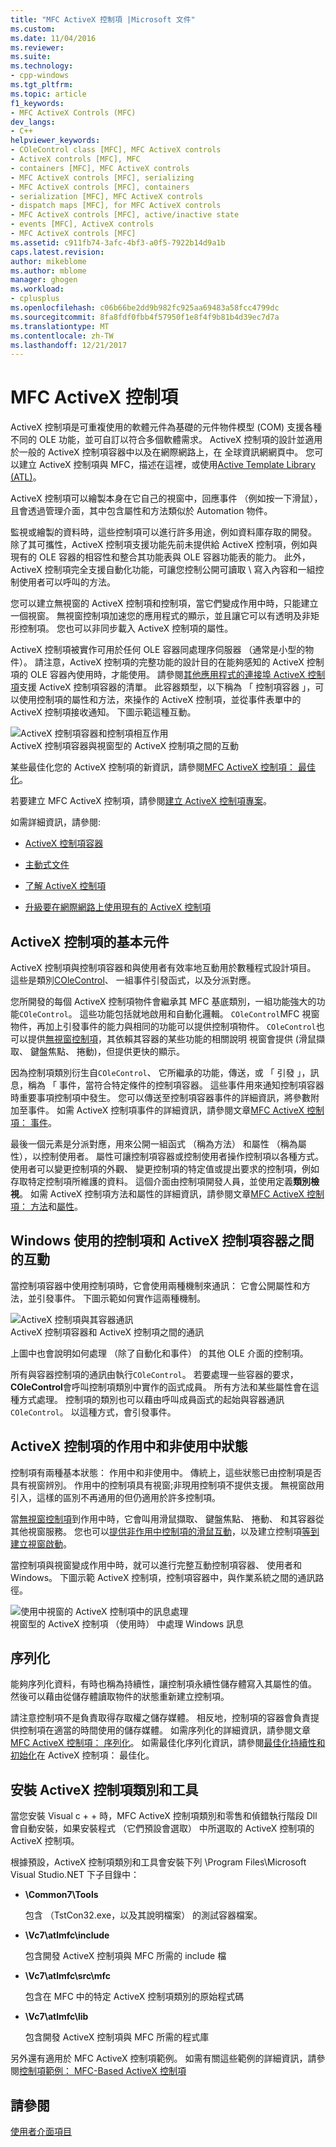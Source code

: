 ```yaml
---
title: "MFC ActiveX 控制項 |Microsoft 文件"
ms.custom: 
ms.date: 11/04/2016
ms.reviewer: 
ms.suite: 
ms.technology:
- cpp-windows
ms.tgt_pltfrm: 
ms.topic: article
f1_keywords:
- MFC ActiveX Controls (MFC)
dev_langs:
- C++
helpviewer_keywords:
- COleControl class [MFC], MFC ActiveX controls
- ActiveX controls [MFC], MFC
- containers [MFC], MFC ActiveX controls
- MFC ActiveX controls [MFC], serializing
- MFC ActiveX controls [MFC], containers
- serialization [MFC], MFC ActiveX controls
- dispatch maps [MFC], for MFC ActiveX controls
- MFC ActiveX controls [MFC], active/inactive state
- events [MFC], ActiveX controls
- MFC ActiveX controls [MFC]
ms.assetid: c911fb74-3afc-4bf3-a0f5-7922b14d9a1b
caps.latest.revision: 
author: mikeblome
ms.author: mblome
manager: ghogen
ms.workload:
- cplusplus
ms.openlocfilehash: c06b66be2dd9b982fc925aa69483a58fcc4799dc
ms.sourcegitcommit: 8fa8fdf0fbb4f57950f1e8f4f9b81b4d39ec7d7a
ms.translationtype: MT
ms.contentlocale: zh-TW
ms.lasthandoff: 12/21/2017
---
```

# <a name="mfc-activex-controls"></a>MFC ActiveX 控制項
ActiveX 控制項是可重複使用的軟體元件為基礎的元件物件模型 (COM) 支援各種不同的 OLE 功能，並可自訂以符合多個軟體需求。 ActiveX 控制項的設計並適用於一般的 ActiveX 控制項容器中以及在網際網路上，在 全球資訊網網頁中。 您可以建立 ActiveX 控制項與 MFC，描述在這裡，或使用[Active Template Library (ATL)](../atl/active-template-library-atl-concepts.md)。  
  
 ActiveX 控制項可以繪製本身在它自己的視窗中，回應事件 （例如按一下滑鼠），且會透過管理介面，其中包含屬性和方法類似於 Automation 物件。  
  
 監視或繪製的資料時，這些控制項可以進行許多用途，例如資料庫存取的開發。 除了其可攜性，ActiveX 控制項支援功能先前未提供給 ActiveX 控制項，例如與現有的 OLE 容器的相容性和整合其功能表與 OLE 容器功能表的能力。 此外，ActiveX 控制項完全支援自動化功能，可讓您控制公開可讀取 \ 寫入內容和一組控制使用者可以呼叫的方法。  
  
 您可以建立無視窗的 ActiveX 控制項和控制項，當它們變成作用中時，只能建立一個視窗。 無視窗控制項加速您的應用程式的顯示，並且讓它可以有透明及非矩形控制項。 您也可以非同步載入 ActiveX 控制項的屬性。  
  
 ActiveX 控制項被實作可用於任何 OLE 容器同處理序伺服器 （通常是小型的物件）。 請注意，ActiveX 控制項的完整功能的設計目的在能夠感知的 ActiveX 控制項的 OLE 容器內使用時，才能使用。 請參閱[其他應用程式的連接埠 ActiveX 控制項](../mfc/containers-for-activex-controls.md)支援 ActiveX 控制項容器的清單。 此容器類型，以下稱為 「 控制項容器 」，可以使用控制項的屬性和方法，來操作的 ActiveX 控制項，並從事件表單中的 ActiveX 控制項接收通知。 下圖示範這種互動。  
  
 ![ActiveX 控制項容器和控制項相互作用](../mfc/media/vc37221.gif "vc37221")  
ActiveX 控制項容器與視窗型的 ActiveX 控制項之間的互動  
  
 某些最佳化您的 ActiveX 控制項的新資訊，請參閱[MFC ActiveX 控制項： 最佳化](../mfc/mfc-activex-controls-optimization.md)。  
  
 若要建立 MFC ActiveX 控制項，請參閱[建立 ActiveX 控制項專案](../mfc/reference/mfc-activex-control-wizard.md)。  
  
 如需詳細資訊，請參閱:  
  
-   [ActiveX 控制項容器](../mfc/activex-control-containers.md)  
  
-   [主動式文件](../mfc/active-documents.md)  
  
-   [了解 ActiveX 控制項](http://msdn.microsoft.com/library/windows/desktop/ms693753)  
  
-   [升級要在網際網路上使用現有的 ActiveX 控制項](../mfc/upgrading-an-existing-activex-control.md)  
  
##  <a name="_core_basic_components_of_an_activex_control"></a>ActiveX 控制項的基本元件  
 ActiveX 控制項與控制項容器和與使用者有效率地互動用於數種程式設計項目。 這些是類別[COleControl](../mfc/reference/colecontrol-class.md)、 一組事件引發函式，以及分派對應。  
  
 您所開發的每個 ActiveX 控制項物件會繼承其 MFC 基底類別，一組功能強大的功能`COleControl`。 這些功能包括就地啟用和自動化邏輯。 `COleControl`MFC 視窗物件，再加上引發事件的能力與相同的功能可以提供控制項物件。 `COleControl`也可以提供[無視窗控制項](../mfc/providing-windowless-activation.md)，其依賴其容器的某些功能的相關說明 視窗會提供 (滑鼠擷取、 鍵盤焦點、 捲動)，但提供更快的顯示。  
  
 因為控制項類別衍生自`COleControl`、 它所繼承的功能，傳送，或 「 引發 」，訊息，稱為 「 事件，當符合特定條件的控制項容器。 這些事件用來通知控制項容器時重要事項控制項中發生。 您可以傳送至控制項容器事件的詳細資訊，將參數附加至事件。 如需 ActiveX 控制項事件的詳細資訊，請參閱文章[MFC ActiveX 控制項： 事件](../mfc/mfc-activex-controls-events.md)。  
  
 最後一個元素是分派對應，用來公開一組函式 （稱為方法） 和屬性 （稱為屬性），以控制使用者。 屬性可讓控制項容器或控制使用者操作控制項以各種方式。 使用者可以變更控制項的外觀、 變更控制項的特定值或提出要求的控制項，例如存取特定控制項所維護的資料。 這個介面由控制項開發人員，並使用定義**類別檢視**。 如需 ActiveX 控制項方法和屬性的詳細資訊，請參閱文章[MFC ActiveX 控制項： 方法](../mfc/mfc-activex-controls-methods.md)和[屬性](../mfc/mfc-activex-controls-properties.md)。  
  
##  <a name="_core_interaction_between_controls_with_windows_and_activex_control_containers"></a>Windows 使用的控制項和 ActiveX 控制項容器之間的互動  
 當控制項容器中使用控制項時，它會使用兩種機制來通訊： 它會公開屬性和方法，並引發事件。 下圖示範如何實作這兩種機制。  
  
 ![ActiveX 控制項與其容器通訊](../mfc/media/vc37222.gif "vc37222")  
ActiveX 控制項容器和 ActiveX 控制項之間的通訊  
  
 上圖中也會說明如何處理 （除了自動化和事件） 的其他 OLE 介面的控制項。  
  
 所有與容器控制項的通訊由執行`COleControl`。 若要處理一些容器的要求， **COleControl**會呼叫控制項類別中實作的函式成員。 所有方法和某些屬性會在這種方式處理。 控制項的類別也可以藉由呼叫成員函式的起始與容器通訊`COleControl`。 以這種方式，會引發事件。  
  
##  <a name="_core_active_and_inactive_states_of_an_activex_control"></a>ActiveX 控制項的作用中和非使用中狀態  
 控制項有兩種基本狀態： 作用中和非使用中。 傳統上，這些狀態已由控制項是否具有視窗辨別。 作用中的控制項具有視窗;非現用控制項不提供支援。 無視窗啟用引入，這樣的區別不再通用的但仍適用於許多控制項。  
  
 當[無視窗控制項](../mfc/providing-windowless-activation.md)到作用中時，它會叫用滑鼠擷取、 鍵盤焦點、 捲動、 和其容器從其他視窗服務。 您也可以[提供非作用中控制項的滑鼠互動](../mfc/providing-mouse-interaction-while-inactive.md)，以及建立控制項[等到建立視窗啟動](../mfc/turning-off-the-activate-when-visible-option.md)。  
  
 當控制項與視窗變成作用中時，就可以進行完整互動控制項容器、 使用者和 Windows。 下圖示範 ActiveX 控制項，控制項容器中，與作業系統之間的通訊路徑。  
  
 ![使用中視窗的 ActiveX 控制項中的訊息處理](../mfc/media/vc37223.gif "vc37223")  
視窗型的 ActiveX 控制項 （使用時） 中處理 Windows 訊息  
  
##  <a name="_core_serializing_activex_elements"></a>序列化  
 能夠序列化資料，有時也稱為持續性，讓控制項永續性儲存體寫入其屬性的值。 然後可以藉由從儲存體讀取物件的狀態重新建立控制項。  
  
 請注意控制項不是負責取得存取權之儲存媒體。 相反地，控制項的容器會負責提供控制項在適當的時間使用的儲存媒體。 如需序列化的詳細資訊，請參閱文章[MFC ActiveX 控制項： 序列化](../mfc/mfc-activex-controls-serializing.md)。 如需最佳化序列化資訊，請參閱[最佳化持續性和初始化](../mfc/optimizing-persistence-and-initialization.md)在 ActiveX 控制項： 最佳化。  
  
##  <a name="_core_installing_activex_control_classes_and_tools"></a>安裝 ActiveX 控制項類別和工具  
 當您安裝 Visual c + + 時，MFC ActiveX 控制項類別和零售和偵錯執行階段 Dll 會自動安裝，如果安裝程式 （它們預設會選取） 中所選取的 ActiveX 控制項的 ActiveX 控制項。  
  
 根據預設，ActiveX 控制項類別和工具會安裝下列 \Program Files\Microsoft Visual Studio.NET 下子目錄中：  
  
-   **\Common7\Tools**  
  
     包含 （TstCon32.exe，以及其說明檔案） 的測試容器檔案。  
  
-   **\Vc7\atlmfc\include**  
  
     包含開發 ActiveX 控制項與 MFC 所需的 include 檔  
  
-   **\Vc7\atlmfc\src\mfc**  
  
     包含在 MFC 中的特定 ActiveX 控制項類別的原始程式碼  
  
-   **\Vc7\atlmfc\lib**  
  
     包含開發 ActiveX 控制項與 MFC 所需的程式庫  
  
 另外還有適用於 MFC ActiveX 控制項範例。 如需有關這些範例的詳細資訊，請參閱[控制項範例： MFC-Based ActiveX 控制項](../visual-cpp-samples.md)  
  
## <a name="see-also"></a>請參閱  
 [使用者介面項目](../mfc/user-interface-elements-mfc.md)
